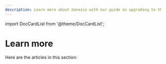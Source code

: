 ```yaml
---
description: Learn more about Genezio with our guide on upgrading to the latest version. Follow step-by-step instructions to ensure your development tools are up-to-date.
---
```


import DocCardList from '@theme/DocCardList';

# Learn more

<head>
  <title>Learn more | Genezio Documentation</title>
</head>
Here are the articles in this section:

<DocCardList />
